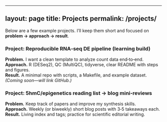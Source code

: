 
---
layout: page
title: Projects
permalink: /projects/
---

Below are a few example projects. I’ll keep them short and focused on **problem → approach → result**.

### Project: Reproducible RNA‑seq DE pipeline (learning build)
**Problem.** I want a clean template to analyze count data end‑to‑end.  
**Approach.** R (DESeq2), QC (MultiQC), tidyverse, clear README with steps and figures.  
**Result.** A minimal repo with scripts, a Makefile, and example dataset. *(Coming soon—will link GitHub.)*

### Project: 5hmC/epigenetics reading list → blog mini‑reviews
**Problem.** Keep track of papers and improve my synthesis skills.  
**Approach.** Weekly (or biweekly) short blog posts with 3‑5 takeaways each.  
**Result.** Living index and tags; practice for scientific editorial writing.
